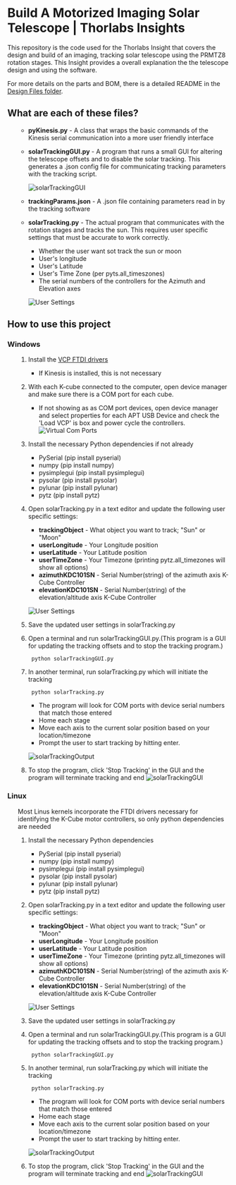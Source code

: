 

# Build A Motorized Imaging Solar Telescope | Thorlabs Insights

This repository is the code used for the Thorlabs Insight that covers the design and build of an imaging, tracking solar telescope using the PRMTZ8 rotation stages. This Insight provides a overall explanation the the telescope design and using the software. 

For more details on the parts and BOM, there is a detailed README in the [Design Files folder](https://github.com/Thorlabs/Insights_and_Applications/tree/main/Tracking%20Solar%20Telescope/Design%20Files). 

## What are each of these files?
<ul>

- **pyKinesis.py** - A class that wraps the basic commands of the Kinesis serial communication into a more user friendly interface

- **solarTrackingGUI.py** - A program that runs a small GUI for altering the telescope offsets and to disable the solar tracking. This generates 
	a .json config file for communicating tracking parameters with the tracking script. 

	![solarTrackingGUI](https://github.com/Thorlabs/Insights_and_Applications/blob/main/Tracking%20Solar%20Telescope/assetts/SolarTrackingGUI.PNG)	
	
- **trackingParams.json** - A .json file containing parameters read in by the tracking software
	
- **solarTracking.py** - The actual program that communicates with the rotation stages and tracks the sun. This requires user specific settings that must be accurate to work correctly. 
	
	* Whether the user want sot track the sun or moon
	* User's longitude
	* User's Latitude
	* User's Time Zone (per pyts.all_timeszones)
	* The serial numbers of the controllers for the Azimuth and Elevation axes

	![User Settings](https://github.com/Thorlabs/Insights_and_Applications/blob/main/Tracking%20Solar%20Telescope/assetts/UserSettings.PNG)


</ul>



## How to use this project

### **Windows**
<ul>

1. Install the [VCP FTDI drivers](https://ftdichip.com/drivers/vcp-drivers/)
	- If Kinesis is installed, this is not necessary

2. With each K-cube connected to the computer, open device manager and make sure there is a COM port for each cube.
	- If not showing as as COM port devices, open device manager and select properties for each APT USB Device and check the 'Load VCP' is box and power cycle the controllers. 
![Virtual Com Ports](https://github.com/Thorlabs/Insights_and_Applications/blob/main/Tracking%20Solar%20Telescope/assetts/Load%20VCP.PNG)

3. Install the necessary Python dependencies if not already
	- PySerial (pip install pyserial)
	- numpy (pip install numpy)
	- pysimplegui (pip install pysimplegui)
	- pysolar (pip install pysolar)
	- pylunar (pip install pylunar)
	- pytz (pip install pytz)


4. Open solarTracking.py in a text editor and update the following user specific settings:

	- **trackingObject** - What object you want to track; "Sun" or "Moon"
	- **userLongitude** - Your Longitude position
	- **userLatitude** - Your Latitude position
	- **userTimeZone** - Your Timezone (printing pytz.all_timezones will show all options)
	- **azimuthKDC101SN** - Serial Number(string)  of the azimuth axis K-Cube Controller
	- **elevationKDC101SN** - Serial Number(string)  of the elevation/altitude axis K-Cube Controller

	![User Settings](https://github.com/Thorlabs/Insights_and_Applications/blob/main/Tracking%20Solar%20Telescope/assetts/UserSettings.PNG)

5. Save the updated user settings in solarTracking.py 
6. Open a terminal and run solarTrackingGUI.py.(This program is a GUI for updating the tracking offsets and to stop the tracking program.)
		
		python solarTrackingGUI.py

7. In another terminal, run solarTracking.py which will initiate the tracking
		
		python solarTracking.py

	- The program will look for COM ports with device serial numbers that match those entered
	- Home each stage
	- Move each axis to the current solar position based on your location/timezone
	- Prompt the user to start tracking by hitting enter. 

	![solarTrackingOutput](https://github.com/Thorlabs/Insights_and_Applications/blob/main/Tracking%20Solar%20Telescope/assetts/solarTrackingOutput.png)	

8. To stop the program, click 'Stop Tracking' in the GUI and the program will terminate tracking and end
	![solarTrackingGUI](https://github.com/Thorlabs/Insights_and_Applications/blob/main/Tracking%20Solar%20Telescope/assetts/SolarTrackingGUI.PNG)

</ul>

### **Linux**
<ul>

Most Linus kernels incorporate the FTDI drivers necessary for identifying the K-Cube motor controllers, so only python dependencies are needed
1. Install the necessary Python dependencies
	- PySerial (pip install pyserial)
	- numpy (pip install numpy)
	- pysimplegui (pip install pysimplegui)
	- pysolar (pip install pysolar)
	- pylunar (pip install pylunar)
	- pytz (pip install pytz)

2. Open solarTracking.py in a text editor and update the following user specific settings:

	- **trackingObject** - What object you want to track; "Sun" or "Moon"
	- **userLongitude** - Your Longitude position
	- **userLatitude** - Your Latitude position
	- **userTimeZone** - Your Timezone (printing pytz.all_timezones will show all options)
	- **azimuthKDC101SN** - Serial Number(string)  of the azimuth axis K-Cube Controller
	- **elevationKDC101SN** - Serial Number(string)  of the elevation/altitude axis K-Cube Controller

	![User Settings](https://github.com/Thorlabs/Insights_and_Applications/blob/main/Tracking%20Solar%20Telescope/assetts/UserSettings.PNG)	


3. Save the updated user settings in solarTracking.py 
4. Open a terminal and run solarTrackingGUI.py.(This program is a GUI for updating the tracking offsets and to stop the tracking program.)

		python solarTrackingGUI.py

5. In another terminal, run solarTracking.py which will initiate the tracking


		python solarTracking.py

	* The program will look for COM ports with device serial numbers that match those entered
	* Home each stage
	* Move each axis to the current solar position based on your location/timezone
	* Prompt the user to start tracking by hitting enter. 


	![solarTrackingOutput](https://github.com/Thorlabs/Insights_and_Applications/blob/main/Tracking%20Solar%20Telescope/assetts/solarTrackingOutput.png)	


6. To stop the program, click 'Stop Tracking' in the GUI and the program will terminate tracking and end
	![solarTrackingGUI](https://github.com/Thorlabs/Insights_and_Applications/blob/main/Tracking%20Solar%20Telescope/assetts/SolarTrackingGUI.PNG)
</ul>





